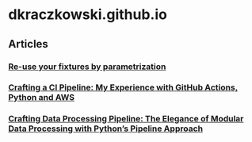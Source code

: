 # dkraczkowski.github.io

## Articles

### [Re-use your fixtures by parametrization](https://github.com/dkraczkowski/dkraczkowski.github.io/tree/main/articles/parametrize_your_fixutres)


### [Crafting a CI Pipeline: My Experience with GitHub Actions, Python and AWS](https://github.com/dkraczkowski/article-ci-pipeline)


### [Crafting Data Processing Pipeline: The Elegance of Modular Data Processing with Python’s Pipeline Approach](https://github.com/dkraczkowski/dkraczkowski.github.io/tree/main/articles/crafting-data-processing-pipeline)
